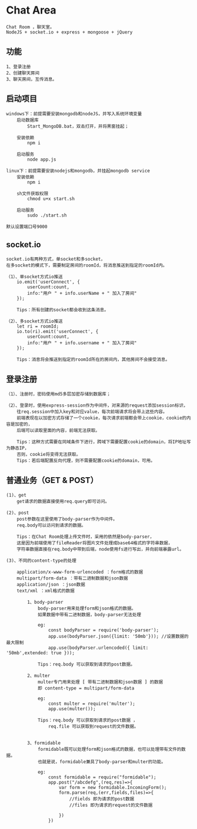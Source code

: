 #   Chat Area

    Chat Room ，聊天室。
    NodeJS + socket.io + express + mongoose + jQuery

##  功能

    1、登录注册
    2、创建聊天房间
    3、聊天房间，互传消息。

##  启动项目

    windows下：前提需要安装mongodb和nodeJS，并写入系统环境变量
        启动数据库
            Start_MongoDB.bat，双击打开，并将黑窗挂起；

        安装依赖
            npm i

        启动服务
            node app.js

    linux下：前提需要安装nodejs和mongodb，并挂起mongodb service
        安装依赖
            npm i

        sh文件获取权限
            chmod u+x start.sh

        启动服务
            sudo ./start.sh

    默认设置端口号9000

##  socket.io

    socket.io有两种方式，单socket和多socket，
    在多socket的模式下，需要制定房间的roomId，将消息推送到指定的roomId内。

    （1）、单socket方式io推送
        io.emit('userConnect', {
            userCount:count,
            info:"用户 " + info.userName + " 加入了房间"
        });

        Tips：所有创建的socket都会收到这条消息。

    （2）、多socket方式io推送
        let ri = roomId;
        io.to(ri).emit('userConnect', {
            userCount:count,
            info:"用户 " + info.username + " 加入了房间"
        });

        Tips：消息将会推送到指定的roomId所在的房间内，其他房间不会接受消息。

##  登录注册

    （1）、注册时，密码使用md5多层加密存储到数据库；

    （2）、登录时，使用express-session作为中间件，对来源的request添加session标识，
        往req.session中加入key和对应value，每次前端请求将会带上这些内容。
        前端表现在以加密方式存储了一个cookie，每次请求前端都会带上cookie，cookie的内容是加密的，
        后端可以读取里面的内容，前端无法获取。

        Tips：这种方式需要在同域条件下进行，跨域下需要配置cookie的domain，将IP地址写为静态IP，
        否则，cookie将变得无法获取。
        Tips：若后端配置反向代理，则不需要配置cookie的domain，可用。

##  普通业务（GET & POST）

    (1)、get
        get请求的数据直接使用req.query即可访问。

    (2)、post
        post参数在这里使用了body-parser作为中间件。
        req.body可以访问到请求的数据。

        Tips：在Chat Room处理上传文件时，采用的依然是body-parser，
        这是因为前端使用了fileReader将图片文件处理成base64格式的字符串数据，
        字符串数据直接在req.body中带到后端，node使用fs进行写出，并向前端暴露url。

    (3)、不同的content-type的处理

        application/x-www-form-urlencoded ：form格式的数据
        multipart/form-data ：带有二进制数据和json数据
        application/json ：json数据
        text/xml ：xml格式的数据

            1、body-parser
                body-parser用来处理form和json格式的数据。
                如果数据中带有二进制数据，body-parser无法处理

                eg:
                    const bodyParser = require('body-parser');
                    app.use(bodyParser.json({limit: '50mb'})); //设置数据的最大限制
                    app.use(bodyParser.urlencoded({ limit: '50mb',extended: true }));

                Tips：req.body 可以获取到请求的post数据。

            2、multer
                multer专门用来处理 [ 带有二进制数据和json数据 ] 的数据
                即 content-type = multipart/form-data

                eg:
                    const multer = require('multer');
                    app.use(multer());
                
                Tips：req.body 可以获取到请求的post数据 ，
                    req.file 可以获取到request的文件数据。


            3、formidable
                formidable既可以处理form和json格式的数据，也可以处理带有文件的数据。
                也就是说，formidable兼具了body-parser和multer的功能。

                eg:
                    const formidable = require("formidable");
                    app.post("/abcdefg",(req,res)=>{
                        var form = new formidable.IncomingForm();
                        form.parse(req,(err,fields,files)=>{
                            //fields 即为请求的post数据
                            //files 即为请求的request的文件数据
                            
                        })
                    })
